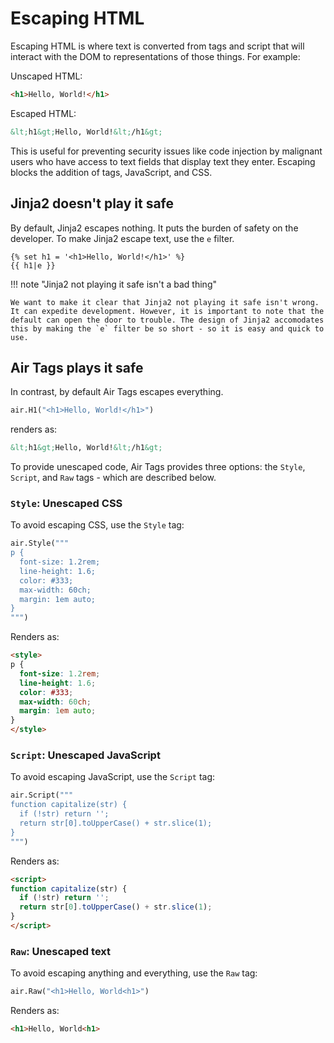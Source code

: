 # Escaping HTML

Escaping HTML is where text is converted from tags and script that will interact with the DOM to representations of those things. For example:

Unscaped HTML:

```html
<h1>Hello, World!</h1>
```

Escaped HTML:

```html
&lt;h1&gt;Hello, World!&lt;/h1&gt;
```

This is useful for preventing security issues like code injection by malignant users who have access to text fields that display text they enter. Escaping blocks the addition of tags, JavaScript, and CSS.

## Jinja2 doesn't play it safe

By default, Jinja2 escapes nothing. It puts the burden of safety on the developer. To make Jinja2 escape text, use the `e` filter.

```jinja
{% set h1 = '<h1>Hello, World!</h1>' %}
{{ h1|e }}
```

!!! note "Jinja2 not playing it safe  isn't a bad thing"

    We want to make it clear that Jinja2 not playing it safe isn't wrong. It can expedite development. However, it is important to note that the default can open the door to trouble. The design of Jinja2 accomodates this by making the `e` filter be so short - so it is easy and quick to use.

## Air Tags plays it safe

In contrast, by default Air Tags escapes everything.

```python
air.H1("<h1>Hello, World!</h1>")
```

renders as:

```html
&lt;h1&gt;Hello, World!&lt;/h1&gt;
```

To provide unescaped code, Air Tags provides three options: the `Style`, `Script`, and `Raw` tags - which are described below.

### `Style`: Unescaped CSS

To avoid escaping CSS, use the `Style` tag:

```python
air.Style("""
p {
  font-size: 1.2rem;
  line-height: 1.6;
  color: #333;
  max-width: 60ch;
  margin: 1em auto;
}
""")
```

Renders as:

```html
<style>
p {
  font-size: 1.2rem;
  line-height: 1.6;
  color: #333;
  max-width: 60ch;
  margin: 1em auto;
}
</style>
```

### `Script`: Unescaped JavaScript

To avoid escaping JavaScript, use the `Script` tag:

```python
air.Script("""
function capitalize(str) {
  if (!str) return '';
  return str[0].toUpperCase() + str.slice(1);
}
""")
```

Renders as:

```html
<script>
function capitalize(str) {
  if (!str) return '';
  return str[0].toUpperCase() + str.slice(1);
}
</script> 
```

### `Raw`: Unescaped text

To avoid escaping anything and everything, use the `Raw` tag:

```python
air.Raw("<h1>Hello, World<h1>")
```

Renders as:

```html
<h1>Hello, World<h1>
```

